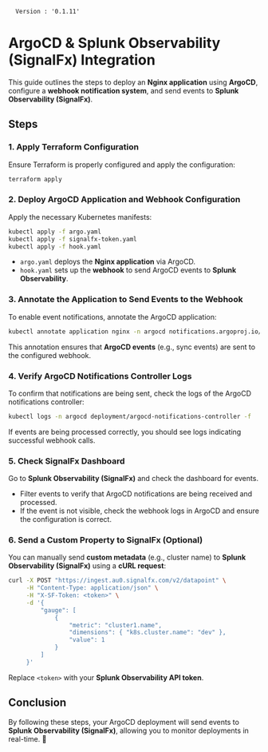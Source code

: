 
<!-- x-release-please-start-version -->
  ```
    Version : '0.1.11'
  ```
<!-- x-release-please-end -->
# ArgoCD & Splunk Observability (SignalFx) Integration

This guide outlines the steps to deploy an **Nginx application** using **ArgoCD**, configure a **webhook notification system**, and send events to **Splunk Observability (SignalFx)**.

## Steps

### 1. Apply Terraform Configuration
Ensure Terraform is properly configured and apply the configuration:

```sh
terraform apply
```

### 2. Deploy ArgoCD Application and Webhook Configuration
Apply the necessary Kubernetes manifests:

```sh
kubectl apply -f argo.yaml
kubectl apply -f signalfx-token.yaml 
kubectl apply -f hook.yaml
```

- `argo.yaml` deploys the **Nginx application** via ArgoCD.
- `hook.yaml` sets up the **webhook** to send ArgoCD events to **Splunk Observability**.

### 3. Annotate the Application to Send Events to the Webhook
To enable event notifications, annotate the ArgoCD application:

```sh
kubectl annotate application nginx -n argocd notifications.argoproj.io/subscribe.on-sync.signalfx=""
```

This annotation ensures that **ArgoCD events** (e.g., sync events) are sent to the configured webhook.

### 4. Verify ArgoCD Notifications Controller Logs
To confirm that notifications are being sent, check the logs of the ArgoCD notifications controller:

```sh
kubectl logs -n argocd deployment/argocd-notifications-controller -f
```

If events are being processed correctly, you should see logs indicating successful webhook calls.

### 5. Check SignalFx Dashboard
Go to **Splunk Observability (SignalFx)** and check the dashboard for events.

- Filter events to verify that ArgoCD notifications are being received and processed.
- If the event is not visible, check the webhook logs in ArgoCD and ensure the configuration is correct.

### 6. Send a Custom Property to SignalFx (Optional)
You can manually send **custom metadata** (e.g., cluster name) to **Splunk Observability (SignalFx)** using a **cURL request**:

```sh
curl -X POST "https://ingest.au0.signalfx.com/v2/datapoint" \
     -H "Content-Type: application/json" \
     -H "X-SF-Token: <token>" \
     -d '{
         "gauge": [
             {
                 "metric": "cluster1.name",
                 "dimensions": { "k8s.cluster.name": "dev" },
                 "value": 1
             }
         ]
     }'
```

Replace `<token>` with your **Splunk Observability API token**.

## Conclusion
By following these steps, your ArgoCD deployment will send events to **Splunk Observability (SignalFx)**, allowing you to monitor deployments in real-time. 🚀



